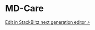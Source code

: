 # MD-Care

[Edit in StackBlitz next generation editor ⚡️](https://stackblitz.com/~/github.com/krishnaju07/MD-Care)